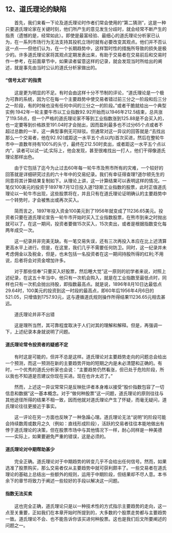 ## 12、道氏理论的缺陷

　　首先，我们来看一下论及道氏理论时作者们常会使用的“第二猜测”，这是一种只要道氏理论家在关键时刻，他们所产生的意见发生分歧时，就会经常不断产生的指责（遗憾的是，经常如此）。即使是最富经验、最细心的道氏理论分析家已认为，在一系列市场行为无法支持其投机立场时就有必要改变其观点。他们并不否认这一点——但他们认为，在一个长期趋势中，这样暂时性的措施所导致的损失是极少的。许多道氏理论家将其观点定期发表出来，有助于交易者在交易前后和交易时作一参考，在前面章节中，如果读者留意这样的记录，就会发现当时所给出的阐述，就是事先由当时公认的道氏分析家做出的。

#### “信号太迟”的指责

　　这是更为明显的不足。有时会由这样十分不节制的评论，“道氏理论是一个极为可靠的系统，因为它在每一个主要趋势中使交易者错过前三分之一阶段和后三分之一阶段，有的时候也没有任何中间的三分之一的阶段。”或者干脆就给出一个典型实例:1942年一轮主要牛市以工业指数92.92开始而以1946年212.5结束，总共涨了119.58点，但一个严格的道氏理论家不等到工业指数涨到125.88是不会买入的，也一定要等到价格跌至191.04时才会抛出，因而盈利最多也不过分65个点或者不超过总数的一半，这一典型事例无可辩驳。但通常对这一异议的回答就是:“去找出那么一个交易者，他在92.92(或距这一水平五个点以内)首次买进，然后在整轮牛市中一直数年持有100%的头寸，最终在212.50时卖出，或者距这一水平五个点以内”，读者可以试一试;实际上，他会发现，甚至很难找出一打人，他们干得像道氏理论那样出色。

　　由于它包括了迄今为止过去60年每一轮牛市及熊市所有的灾难，一个较好的回答就是详细研究过去的六十年中的交易纪录。我们有幸征得查理?道尔顿先生的同意将其计算结果复制如下。从理论上讲，这一计算结果可以表明这样的情况。一笔仅100美元的投资于1897年7月12日投入道?琼斯工业指数的股票，此时正值道氏理论以一轮牛市出现，这些股票将在，并且只有在道氏理论证明确认的主要趋势中一个转势时，才会被售出或再次买入。

　　简而言之，1897年投入资金100美元到了1956年就变成了11236.65美元。投资者只要在道氏理论宣告一轮牛市开始时买入工业指数股票，在熊市到来之时抛出就可以了。在这一期间，投资者要做15次买入，15次卖出，或者是根据指数变化每两年成交一次。

　　这一纪录并非完美无缺。有一笔交易失误，还有三次再投入本应在比上述清算更高水平上进行。但是，在这里，我们几乎不需要任何防卫。同时，这一纪录并未考虑佣金以及税金，但是，也未包括一名投资者在这一期间持股所得的红利;不用说，后者将会对资金增加许多。

　　对于那些信奉“只要买入好股票，然后睡大觉”这一原则的初学者来说，对照上述纪录，在这五十年当中，他只有一次机会购入，就是在工业指数至最低点时，同样也只有一次机会抛出持股，即指数最高点。就是说，1896年8月10日达最低点29.64时，100美元的投资到这一时段的最高点，即60年后1956年4月6日的521.05，只增值到1757.93元，这与遵循道氏规则操作所得结果11236.65元相去甚远。

　　道氏理论并非不出错

　　这是理所当然，其可靠程度取决于人们对其的理解和解释。但是，再强调一下，上述纪录本身就说明了问题。

#### 道氏理论常令投资者的疑惑不定

　　有时这是可能的，但并不总是这样。道氏理论对主要趋势走向的问题总会给出一个预测，而这一预测在新的主要趋势开始的短期之内是未必清楚和正确的。有时，一个优秀的道氏分析家也会说：“主要趋势仍然看涨，但已处于危险阶段，所以我也不知道是否建议你现在买进。现在也许太迟了。”

　　然而，上述这一异议常常只是反映批评者本身难以接受“股价指数包容了一切信息和数据”这一基本概念。对于“做何种股票”这一问题，道氏理论的原则往往与其他途径所得的结果不相一致，因而他就对道氏理论产生了怀疑，而毫无疑问，道氏理论往往更接近于事实。

　　这一评论在另一方面也反映了一种急躁心理。道氏理论无法“说明”的阶段可能会持续数周或数月之久（例如：直线形成阶段），活跃的交易者往往本能地做出有悖于道氏理论的决策，但在股票市场中与其他情况下一样，耐心同样是一种美德——实际上，如果要避免严重的错误，这是必须的。

#### 道氏理论对中期帮助甚少

　　完全正确。道氏理论对于中期趋势的转变几乎不会给出任何信号。然而，如果选准了股票购买，那么交易者仅从主要趋势中就可获利颇丰了。一些交易者在道氏理论的基础上总结出一些额外的规则，运用于中期阶段，但结果却不尽人意。本书余下的章节将致力于阐述一些较好的手段以解决这一问题。

#### 指数无法买卖

　　这也完全正确，道氏理论只是以一种技术性的方式指示主要趋势的走向，这一点至关重要，正如我们在本章开始时所提到的，大多数的个股票走势都与主要趋势一致。道氏理论不会、也不能告诉你该买进何种股票。这也是我们后文所要阐述的问题之一。
